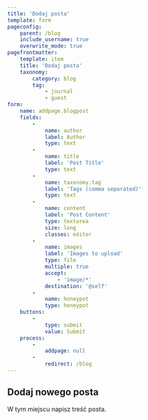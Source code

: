 ```yaml
---
title: 'Dodaj posta'
template: form
pageconfig:
    parent: /blog
    include_username: true
    overwrite_mode: true
pagefrontmatter:
    template: item
    title: 'Dodaj posta'
    taxonomy:
        category: blog
        tag:
            - journal
            - guest
form:
    name: addpage.blogpost
    fields:
        -
            name: author
            label: Author
            type: text
        -
            name: title
            label: 'Post Title'
            type: text
        -
            name: taxonomy.tag
            label: 'Tags (comma separated)'
            type: text
        -
            name: content
            label: 'Post Content'
            type: textarea
            size: long
            classes: editor
        -
            name: images
            label: 'Images to upload'
            type: file
            multiple: true
            accept:
                - 'image/*'
            destination: '@self'
        -
            name: honeypot
            type: honeypot
    buttons:
        -
            type: submit
            value: Submit
    process:
        -
            addpage: null
        -
            redirect: /blog
---
```


## Dodaj nowego posta

W tym miejscu napisz treść posta.